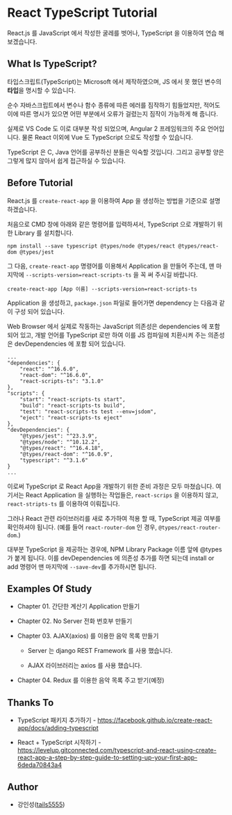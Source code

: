 # React TypeScript Tutorial

React.js 를 JavaScript 에서 작성한 굴레를 벗어나, TypeScript 을 이용하여 연습 해 보겠습니다.

## What Is TypeScript?

타입스크립트(TypeScript)는 Microsoft 에서 제작하였으며, JS 에서 못 했던 변수의 **타입**을 명시할 수 있습니다.

순수 자바스크립트에서 변수나 함수 종류에 따른 에러를 짐작하기 힘들었지만, 적어도 이에 따른 명시가 있으면 어떤 부분에서 오류가 걸렸는지 짐작이 가능하게 해 줍니다.

실제로 VS Code 도 이로 대부분 작성 되었으며, Angular 2 프레임워크의 주요 언어입니다. 물론 React 이외에 Vue 도 TypeScript 으로도 작성할 수 있습니다.

TypeScript 은 C, Java 언어를 공부하신 분들은 익숙할 것입니다. 그리고 공부할 양은 그렇게 많지 않아서 쉽게 접근하실 수 있습니다.

## Before Tutorial

React.js 를 `create-react-app` 을 이용하여 App 을 생성하는 방법을 기준으로 설명 하겠습니다.

처음으로 CMD 창에 아래와 같은 명령어를 입력하셔서, TypeScript 으로 개발하기 위한 Library 를 설치합니다.

```
npm install --save typescript @types/node @types/react @types/react-dom @types/jest
```

그 다음, `create-react-app` 명령어를 이용해서 Application 을 만들어 주는데, 맨 마지막에 `--scripts-version=react-scripts-ts` 을 꼭 써 주시길 바랍니다.

```
create-react-app [App 이름] --scripts-version=react-scripts-ts
```

Application 을 생성하고, `package.json` 파일로 들어가면 dependency 는 다음과 같이 구성 되어 있습니다. 

Web Browser 에서 실제로 작동하는 JavaScript 의존성은 dependencies 에 포함 되어 있고, 개발 언어를 TypeScript 로만 하여 이를 JS 컴파일에 치환시켜 주는 의존성은 devDependencies 에 포함 되어 있습니다. 

```
...
"dependencies": {
    "react": "^16.6.0",
    "react-dom": "^16.6.0",
    "react-scripts-ts": "3.1.0"
},
"scripts": {
    "start": "react-scripts-ts start",
    "build": "react-scripts-ts build",
    "test": "react-scripts-ts test --env=jsdom",
    "eject": "react-scripts-ts eject"
},
"devDependencies": {
    "@types/jest": "^23.3.9",
    "@types/node": "^10.12.2",
    "@types/react": "^16.4.18",
    "@types/react-dom": "^16.0.9",
    "typescript": "^3.1.6"
}
...
```

이로써 TypeScript 로 React App을 개발하기 위한 준비 과정은 모두 마쳤습니다. 여기서는 React Application 을 실행하는 작업들은, `react-scrips` 을 이용하지 않고, `react-stripts-ts` 를 이용하여 이뤄집니다.

그러나 React 관련 라이브러리를 새로 추가하여 적용 할 때, TypeScript 제공 여부를 확인하셔야 됩니다. (예를 들어 `react-router-dom` 인 경우, `@types/react-router-dom`.)

대부분 TypeScript 을 제공하는 경우에, NPM Library Package 이름 앞에 @types 가 붙게 됩니다. 이를 devDependencies 에 의존성 추가를 하면 되는데 install or add 명령어 맨 마지막에 `--save-dev`를 추가하시면 됩니다.

## Examples Of Study

- Chapter 01. 간단한 계산기 Application 만들기

- Chapter 02. No Server 전화 번호부 만들기

- Chapter 03. AJAX(axios) 를 이용한 음악 목록 만들기

    - Server 는 django REST Framework 를 사용 했습니다.
  
    - AJAX 라이브러리는 axios 를 사용 했습니다.

- Chapter 04. Redux 를 이용한 음악 목록 주고 받기(예정)

## Thanks To

- TypeScript 패키지 추가하기 - https://facebook.github.io/create-react-app/docs/adding-typescript

- React + TypeScript 시작하기 - https://levelup.gitconnected.com/typescript-and-react-using-create-react-app-a-step-by-step-guide-to-setting-up-your-first-app-6deda70843a4

## Author

- 강인성([tails5555](https://github.com/tails5555))